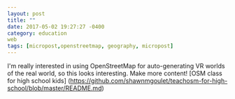 ```yaml
---
layout: post
title: ""
date: 2017-05-02 19:27:27 -0400
category: education
web
tags: [micropost,openstreetmap, geography, micropost]
---
```


I'm really interested in using OpenStreetMap for auto-generating VR worlds of the real world, so this looks interesting. Make more content! [OSM class for high school kids] (https://github.com/shawnmgoulet/teachosm-for-high-school/blob/master/README.md)

